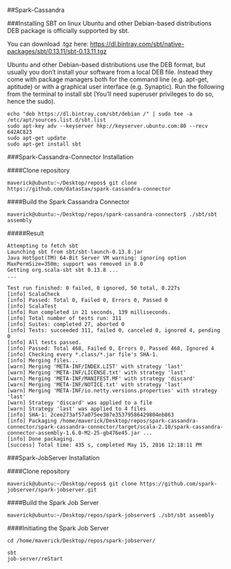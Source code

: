 ##Spark-Cassandra

###Installing SBT on linux
Ubuntu and other Debian-based distributions DEB package is officially supported by sbt.

You can download .tgz here: https://dl.bintray.com/sbt/native-packages/sbt/0.13.11/sbt-0.13.11.tgz

Ubuntu and other Debian-based distributions use the DEB format, but usually you don’t install your software from a local DEB file. Instead they come with package managers both for the command line (e.g. apt-get, aptitude) or with a graphical user interface (e.g. Synaptic). Run the following from the terminal to install sbt (You’ll need superuser privileges to do so, hence the sudo).

```
echo "deb https://dl.bintray.com/sbt/debian /" | sudo tee -a /etc/apt/sources.list.d/sbt.list
sudo apt-key adv --keyserver hkp://keyserver.ubuntu.com:80 --recv 642AC823
sudo apt-get update
sudo apt-get install sbt
```


###Spark-Cassandra-Connector Installation

####Clone repository

```
maverick@ubuntu:~/Desktop/repos$ git clone https://github.com/datastax/spark-cassandra-connector
```


####Build the Spark Cassandra Connector

```
maverick@ubuntu:~/Desktop/repos/spark-cassandra-connector$ ./sbt/sbt assembly
```

#####Result
```
Attempting to fetch sbt
Launching sbt from sbt/sbt-launch-0.13.8.jar
Java HotSpot(TM) 64-Bit Server VM warning: ignoring option MaxPermSize=350m; support was removed in 8.0
Getting org.scala-sbt sbt 0.13.8 ...
...

Test run finished: 0 failed, 0 ignored, 50 total, 0.227s
[info] ScalaCheck
[info] Passed: Total 0, Failed 0, Errors 0, Passed 0
[info] ScalaTest
[info] Run completed in 21 seconds, 139 milliseconds.
[info] Total number of tests run: 311
[info] Suites: completed 27, aborted 0
[info] Tests: succeeded 311, failed 0, canceled 0, ignored 4, pending 0
[info] All tests passed.
[info] Passed: Total 468, Failed 0, Errors 0, Passed 468, Ignored 4
[info] Checking every *.class/*.jar file's SHA-1.
[info] Merging files...
[warn] Merging 'META-INF/INDEX.LIST' with strategy 'last'
[warn] Merging 'META-INF/LICENSE.txt' with strategy 'last'
[warn] Merging 'META-INF/MANIFEST.MF' with strategy 'discard'
[warn] Merging 'META-INF/NOTICE.txt' with strategy 'last'
[warn] Merging 'META-INF/io.netty.versions.properties' with strategy 'last'
[warn] Strategy 'discard' was applied to a file
[warn] Strategy 'last' was applied to 4 files
[info] SHA-1: 2cee273af57a075ee387e35379586429804eb863
[info] Packaging /home/maverick/Desktop/repos/spark-cassandra-connector/spark-cassandra-connector/target/scala-2.10/spark-cassandra-connector-assembly-1.6.0-M2-25-gb476e45.jar ...
[info] Done packaging.
[success] Total time: 435 s, completed May 15, 2016 12:18:11 PM

```

###Spark-JobServer Installation

####Clone repository

```
maverick@ubuntu:~/Desktop/repos$ git clone https://github.com/spark-jobserver/spark-jobserver.git
```


####Build the Spark Job Server

```
maverick@ubuntu:~/Desktop/repos/spark-jobserver$ ./sbt/sbt assembly
```

####Initiating the Spark Job Server
```
cd /home/maverick/Desktop/repos/spark-jobserver/

sbt
job-server/reStart
```

